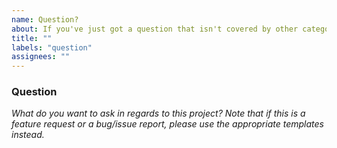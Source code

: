 ```yaml
---
name: Question?
about: If you've just got a question that isn't covered by other categories (bug reports, feature requests, etc.), ask using this template.
title: ""
labels: "question"
assignees: ""
---
```


### Question

_What do you want to ask in regards to this project? Note that if this is a feature request or a bug/issue report, please use the appropriate templates instead._
